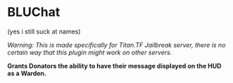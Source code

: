 # BLUChat
(yes i still suck at names)

*Warning: This is made specifically for Titan.TF Jailbreak server, there is no certain way that this plugin might work on other servers.*

**Grants Donators the ability to have their message displayed on the HUD as a Warden.**
